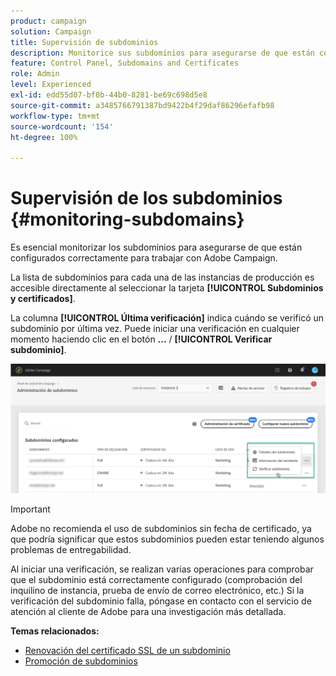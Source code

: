 ```yaml
---
product: campaign
solution: Campaign
title: Supervisión de subdominios
description: Monitorice sus subdominios para asegurarse de que están configurados correctamente para trabajar con Adobe Campaign.
feature: Control Panel, Subdomains and Certificates
role: Admin
level: Experienced
exl-id: edd55d07-bf0b-44b0-8281-be69c698d5e8
source-git-commit: a3485766791387bd9422b4f29daf86296efafb98
workflow-type: tm+mt
source-wordcount: '154'
ht-degree: 100%

---
```



# Supervisión de los subdominios {#monitoring-subdomains}

Es esencial monitorizar los subdominios para asegurarse de que están configurados correctamente para trabajar con Adobe Campaign.

La lista de subdominios para cada una de las instancias de producción es accesible directamente al seleccionar la tarjeta **[!UICONTROL Subdominios y certificados]**.

La columna **[!UICONTROL Última verificación]** indica cuándo se verificó un subdominio por última vez. Puede iniciar una verificación en cualquier momento haciendo clic en el botón **...** / **[!UICONTROL Verificar subdominio]**.

![](assets/subdomain_verification.png)

>[!IMPORTANT]
>
>Adobe no recomienda el uso de subdominios sin fecha de certificado, ya que podría significar que estos subdominios pueden estar teniendo algunos problemas de entregabilidad.

Al iniciar una verificación, se realizan varias operaciones para comprobar que el subdominio está correctamente configurado (comprobación del inquilino de instancia, prueba de envío de correo electrónico, etc.) Si la verificación del subdominio falla, póngase en contacto con el servicio de atención al cliente de Adobe para una investigación más detallada.

**Temas relacionados:**

* [Renovación del certificado SSL de un subdominio](../../subdomains-certificates/using/renewing-subdomain-certificate.md)
* [Promoción de subdominios](../../subdomains-certificates/using/subdomains-branding.md)
